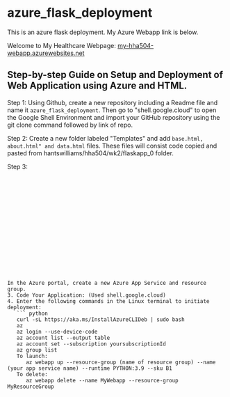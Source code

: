 # azure_flask_deployment
This is an azure flask deployment. My Azure Webapp link is below.


Welcome to My Healthcare Webpage: 
[my-hha504-webapp.azurewebsites.net](my-hha504-webapp.azurewebsites.net)


## Step-by-step Guide on Setup and Deployment of Web Application using Azure and HTML.
Step 1:
Using Github, create a new repository including a Readme file and name it ```azure_flask_deployment```. Then go to "shell.google.cloud" to open the Google Shell Environment and import your GitHub repository using the git clone command followed by link of repo.

Step 2:
Create a new folder labeled "Templates" and add ```base.html, about.html" and data.html``` files. These files will consist code copied and pasted from hantswilliams/hha504/wk2/flaskapp_0 folder.

Step 3:
```

















In the Azure portal, create a new Azure App Service and resource group.
3. Code Your Application: (Used shell.google.cloud)
4. Enter the following commands in the Linux terminal to initiate deployment:
   ``` python
   curl -sL https://aka.ms/InstallAzureCLIDeb | sudo bash
   az
   az login --use-device-code
   az account list --output table
   az account set --subscription yoursubscriptionId
   az group list
   To launch:
      az webapp up --resource-group (name of resource group) --name (your app service name) --runtime PYTHON:3.9 --sku B1
   To delete:
      az webapp delete --name MyWebapp --resource-group MyResourceGroup
   ```

